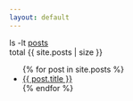 ```yaml
---
layout: default
---
```

<p>ls -lt <a href="{{ site.url }}/posts/">posts</a><br />total {{ site.posts | size }}</p>
<ul class="posts">
    {% for post in site.posts %}
        <li>
            <a class="string" href="{{ post.url }}">{{ post.title }}</a>
        </li>
    {% endfor %}
</ul>
